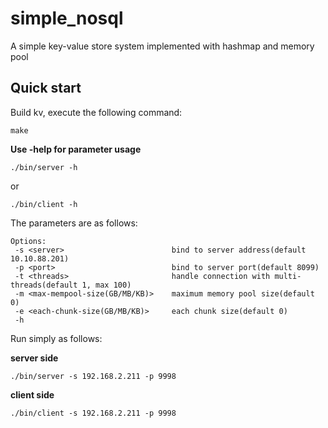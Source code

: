 # simple_nosql
A simple key-value store system implemented with hashmap and memory pool

## Quick start

Build kv, execute the following command:

```
make
```

**Use -help for parameter usage**

```
./bin/server -h
```

or

```
./bin/client -h
```

The parameters are as follows:

```
Options:
 -s <server>                        bind to server address(default 10.10.88.201)
 -p <port>                          bind to server port(default 8099)
 -t <threads>                       handle connection with multi-threads(default 1, max 100)
 -m <max-mempool-size(GB/MB/KB)>    maximum memory pool size(default 0)
 -e <each-chunk-size(GB/MB/KB)>     each chunk size(default 0)
 -h  
```

Run simply as follows:

**server side**

```
./bin/server -s 192.168.2.211 -p 9998
```

**client side**

```
./bin/client -s 192.168.2.211 -p 9998
```

